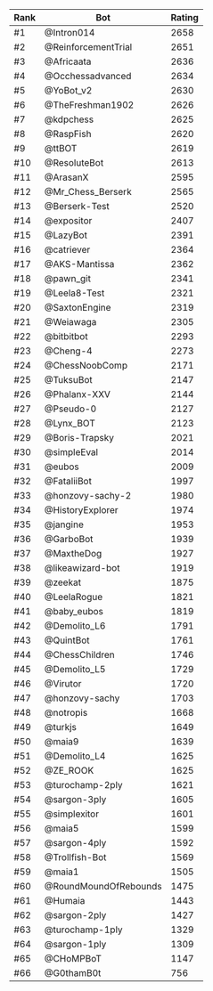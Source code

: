 Rank|Bot|Rating
---|---|---
#1|@Intron014|2658
#2|@ReinforcementTrial|2651
#3|@Africaata|2636
#4|@Occhessadvanced|2634
#5|@YoBot_v2|2630
#6|@TheFreshman1902|2626
#7|@kdpchess|2625
#8|@RaspFish|2620
#9|@ttBOT|2619
#10|@ResoluteBot|2613
#11|@ArasanX|2595
#12|@Mr_Chess_Berserk|2565
#13|@Berserk-Test|2520
#14|@expositor|2407
#15|@LazyBot|2391
#16|@catriever|2364
#17|@AKS-Mantissa|2362
#18|@pawn_git|2341
#19|@Leela8-Test|2321
#20|@SaxtonEngine|2319
#21|@Weiawaga|2305
#22|@bitbitbot|2293
#23|@Cheng-4|2273
#24|@ChessNoobComp|2171
#25|@TuksuBot|2147
#26|@Phalanx-XXV|2144
#27|@Pseudo-0|2127
#28|@Lynx_BOT|2123
#29|@Boris-Trapsky|2021
#30|@simpleEval|2014
#31|@eubos|2009
#32|@FataliiBot|1997
#33|@honzovy-sachy-2|1980
#34|@HistoryExplorer|1974
#35|@jangine|1953
#36|@GarboBot|1939
#37|@MaxtheDog|1927
#38|@likeawizard-bot|1919
#39|@zeekat|1875
#40|@LeelaRogue|1821
#41|@baby_eubos|1819
#42|@Demolito_L6|1791
#43|@QuintBot|1761
#44|@ChessChildren|1746
#45|@Demolito_L5|1729
#46|@Virutor|1720
#47|@honzovy-sachy|1703
#48|@notropis|1668
#49|@turkjs|1649
#50|@maia9|1639
#51|@Demolito_L4|1625
#52|@ZE_ROOK|1625
#53|@turochamp-2ply|1621
#54|@sargon-3ply|1605
#55|@simplexitor|1601
#56|@maia5|1599
#57|@sargon-4ply|1592
#58|@Trollfish-Bot|1569
#59|@maia1|1505
#60|@RoundMoundOfRebounds|1475
#61|@Humaia|1443
#62|@sargon-2ply|1427
#63|@turochamp-1ply|1329
#64|@sargon-1ply|1309
#65|@CHoMPBoT|1147
#66|@G0thamB0t|756

